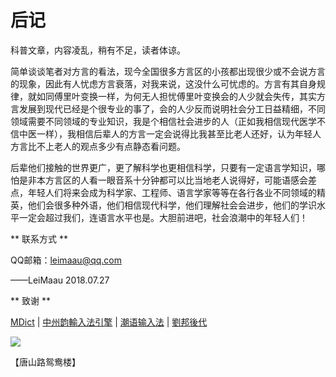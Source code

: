 # 后记

科普文章，内容凌乱，稍有不足，读者体谅。

简单谈谈笔者对方言的看法，现今全国很多方言区的小孩都出现很少或不会说方言的现象，因此有人忧虑方言衰落，对我来说，这没什么可忧虑的。方言有其自身规律，就如同傅里叶变换一样，为何无人担忧傅里叶变换会的人少就会失传，其实方言发展到现代已经是个很专业的事了，会的人少反而说明社会分工日益精细，不同领域需要不同领域的专业知识，我是个相信社会进步的人（正如我相信现代医学不信中医一样），我相信后辈人的方言一定会说得比我甚至比老人还好，认为年轻人方言比不上老人的观点多少有点静态看问题。

后辈他们接触的世界更广，更了解科学也更相信科学，只要有一定语言学知识，哪怕是非本方言区的人看一眼音系十分钟都可以比当地老人说得好，可能语感会差点，年轻人们将来会成为科学家、工程师、语言学家等等在各行各业不同领域的精英，他们会很多种外语，他们相信现代科学，他们理解社会会进步，他们的学识水平一定会超过我们，连语言水平也是。大胆前进吧，社会浪潮中的年轻人们！


** 联系方式 **

QQ邮箱：leimaau@qq.com

——LeiMaau 2018.07.27


** 致谢 **

[MDict](https://www.mdict.cn/wp/?lang=zh) | [中州韵輸入法引擎](https://rime.im/) | [潮语输入法](https://kahaani.github.io/gatian/index.html) | [劉邦後代](https://github.com/laubonghaudoi)


![](http://wx4.sinaimg.cn/mw690/007k96OPly4fy9jedl7l4j30u00u0tf9.jpg)

【唐山路鸳鸯楼】
